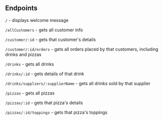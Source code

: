 ## Endpoints

`/` - displays welcome message

`/allCustomers` - gets all customer info

`/customer/:id` - gets that customer's details

`/customer/:id/orders` - gets all orders placed by that customers, including drinks and pizzas

`/drinks` - gets all drinks

`/drinks/:id` - gets details of that drink

`/drinks/suppliers/:supplierName` - gets all drinks sold by that supplier

`/pizzas` - gets all pizzas

`/pizzas/:id` - gets that pizza's details

`/pizzas/:id/toppings` - gets that pizza's toppings
